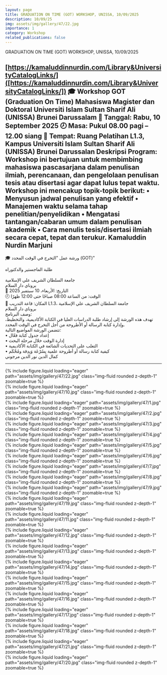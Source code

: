 ```yaml
---
layout: page
title: GRADUATION ON TIME (GOT) WORKSHOP, UNISSA, 10/09/2025
description: 10/09/25
img: assets/img/gallery/47/22.jpg
importance: 1
category: Workshop
related_publications: false
---
```

<p class="distill-post-title">GRADUATION ON TIME (GOT) WORKSHOP, UNISSA, 10/09/2025</p>

[https://kamaluddinnurdin.com/Library&UniversityCatalogLinks/]([https://kamaluddinnurdin.com/Library&UniversityCatalogLinks/])
🎓 Workshop GOT (Graduation On Time) Mahasiswa Magister dan Doktoral
Universiti Islam Sultan Sharif Ali (UNISSA)
Brunei Darussalam
📅 Tanggal: Rabu, 10 September 2025
🕗 Masa: Pukul 08.00 pagi – 12.00 siang
📍 Tempat: Ruang Pelatihan L1.3, Kampus Universiti Islam Sultan Sharif Ali (UNISSA)
Brunei Darussalan
Deskripsi Program:
Workshop ini bertujuan untuk membimbing mahasiswa pascasarjana dalam penulisan ilmiah, perencanaan, dan pengelolaan penulisan tesis atau disertasi agar dapat lulus tepat waktu.
Workshop ini mencakup topik-topik berikut:
• Menyusun jadwal penulisan yang efektif
• Manajemen waktu selama tahap penelitian/penyelidikan
• Mengatasi tantangan/cabaran umum dalam penulisan akademik
• Cara menulis tesis/disertasi ilmiah secara cepat, tepat dan terukur.
Kamaluddin Nurdin Marjuni
-----------
<div class="rtl">
🎓 ورشة عمل "التخرج في الوقت المحدد (GOT)" <br>

 طلبة الماجستير والدكتوراه<br>
 <br>
جامعة السلطان الشريف علي الإسلامية
<br>
بروناي دار السلام
<br>
📅 التاريخ: الأربعاء، 10 سبتمبر 2025
<br>
🕗 الوقت: من الساعة 08:00 صباحًا حتى 12:00 ظهرًا
<br>
📍 المكان: قاعة التدريب L1.3، جامعة السلطان الشريف علي الإسلامية
<br>
بروناي دار السلام
<br>
وصف البرنامج:
<br>
تهدف هذه الورشة إلى إرشاد طلبة الدراسات العليا في الكتابة الأكاديمية، والتخطيط، وإدارة كتابة الرسالة أو الأطروحة من أجل التخرج في الوقت المحدد.
<br>
تتضمن الورشة المواضيع التالية:
<br>
• إعداد جدول كتابة فعّال
<br>
• إدارة الوقت خلال مرحلة البحث
<br>
• التغلب على التحديات الشائعة في الكتابة الأكاديمية
<br>
• كيفية كتابة رسالة أو أطروحة علمية بِسُرْعَة وَبِدِقة ومُحْكَم
<br>
كمال الدين نور الدين مرجوني
</div>

---

<div class="row mt-3">
    <div class="col-sm mt-3 mt-md-0">
        {% include figure.liquid loading="eager" path="assets/img/gallery/47/22.jpg" class="img-fluid rounded z-depth-1" zoomable=true %}
    </div>
    <div class="col-sm mt-3 mt-md-0">
        {% include figure.liquid loading="eager" path="assets/img/gallery/47/10.jpg" class="img-fluid rounded z-depth-1" zoomable=true %}
    </div>
    <div class="col-sm mt-3 mt-md-0">
        {% include figure.liquid loading="eager" path="assets/img/gallery/47/1.jpg" class="img-fluid rounded z-depth-1" zoomable=true %}
    </div>
</div>
<div class="row mt-3">
    <div class="col-sm mt-3 mt-md-0">
        {% include figure.liquid loading="eager" path="assets/img/gallery/47/2.jpg" class="img-fluid rounded z-depth-1" zoomable=true %}
    </div>
    <div class="col-sm mt-3 mt-md-0">
        {% include figure.liquid loading="eager" path="assets/img/gallery/47/3.jpg" class="img-fluid rounded z-depth-1" zoomable=true %}
    </div>
    <div class="col-sm mt-3 mt-md-0">
        {% include figure.liquid loading="eager" path="assets/img/gallery/47/4.jpg" class="img-fluid rounded z-depth-1" zoomable=true %}
    </div>
</div>
<div class="row mt-3">
    <div class="col-sm mt-3 mt-md-0">
        {% include figure.liquid loading="eager" path="assets/img/gallery/47/5.jpg" class="img-fluid rounded z-depth-1" zoomable=true %}
    </div>
    <div class="col-sm mt-3 mt-md-0">
        {% include figure.liquid loading="eager" path="assets/img/gallery/47/6.jpg" class="img-fluid rounded z-depth-1" zoomable=true %}
    </div>
    <div class="col-sm mt-3 mt-md-0">
        {% include figure.liquid loading="eager" path="assets/img/gallery/47/7.jpg" class="img-fluid rounded z-depth-1" zoomable=true %}
    </div>
</div>
<div class="row mt-3">
    <div class="col-sm mt-3 mt-md-0">
        {% include figure.liquid loading="eager" path="assets/img/gallery/47/8.jpg" class="img-fluid rounded z-depth-1" zoomable=true %}
    </div>
    <div class="col-sm mt-3 mt-md-0">
        {% include figure.liquid loading="eager" path="assets/img/gallery/47/9.jpg" class="img-fluid rounded z-depth-1" zoomable=true %}
    </div>
    <div class="col-sm mt-3 mt-md-0">
        {% include figure.liquid loading="eager" path="assets/img/gallery/47/19.jpg" class="img-fluid rounded z-depth-1" zoomable=true %}
    </div>
</div>
<div class="row mt-3">
    <div class="col-sm mt-3 mt-md-0">
        {% include figure.liquid loading="eager" path="assets/img/gallery/47/11.jpg" class="img-fluid rounded z-depth-1" zoomable=true %}
    </div>
    <div class="col-sm mt-3 mt-md-0">
        {% include figure.liquid loading="eager" path="assets/img/gallery/47/12.jpg" class="img-fluid rounded z-depth-1" zoomable=true %}
    </div>
    <div class="col-sm mt-3 mt-md-0">
        {% include figure.liquid loading="eager" path="assets/img/gallery/47/13.jpg" class="img-fluid rounded z-depth-1" zoomable=true %}
    </div>
</div>
<div class="row mt-3">
    <div class="col-sm mt-3 mt-md-0">
        {% include figure.liquid loading="eager" path="assets/img/gallery/47/14.jpg" class="img-fluid rounded z-depth-1" zoomable=true %}
    </div>
    <div class="col-sm mt-3 mt-md-0">
        {% include figure.liquid loading="eager" path="assets/img/gallery/47/15.jpg" class="img-fluid rounded z-depth-1" zoomable=true %}
    </div>
    <div class="col-sm mt-3 mt-md-0">
        {% include figure.liquid loading="eager" path="assets/img/gallery/47/16.jpg" class="img-fluid rounded z-depth-1" zoomable=true %}
    </div>
</div>
<div class="row mt-3">
    <div class="col-sm mt-3 mt-md-0">
        {% include figure.liquid loading="eager" path="assets/img/gallery/47/17.jpg" class="img-fluid rounded z-depth-1" zoomable=true %}
    </div>
    <div class="col-sm mt-3 mt-md-0">
        {% include figure.liquid loading="eager" path="assets/img/gallery/47/18.jpg" class="img-fluid rounded z-depth-1" zoomable=true %}
    </div>
</div>
<div class="row mt-3">
    <div class="col-sm mt-3 mt-md-0">
        {% include figure.liquid loading="eager" path="assets/img/gallery/47/21.jpg" class="img-fluid rounded z-depth-1" zoomable=true %}
    </div>
    <div class="col-sm mt-3 mt-md-0">
        {% include figure.liquid loading="eager" path="assets/img/gallery/47/20.jpg" class="img-fluid rounded z-depth-1" zoomable=true %}
    </div>
</div>